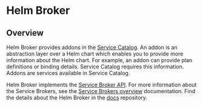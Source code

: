 # Helm Broker

## Overview

Helm Broker provides addons in the [Service Catalog](https://github.com/kubernetes-sigs/service-catalog). An addon is an abstraction layer over a Helm chart which enables you to provide more information about the Helm chart. For example, an addon can provide plan definitions or binding details. Service Catalog requires this information. Addons are services available in Service Catalog.

Helm Broker implements the [Service Broker API](https://github.com/openservicebrokerapi/servicebroker/blob/master/spec.md). For more information about the Service Brokers, see the [Service Brokers overview](https://github.com/kyma-project/kyma/blob/master/docs/helm-broker/03-01-create-addons.md) documentation. Find the details about the Helm Broker in the [docs](https://github.com/kyma-project/kyma/tree/master/docs/helm-broker) repository.